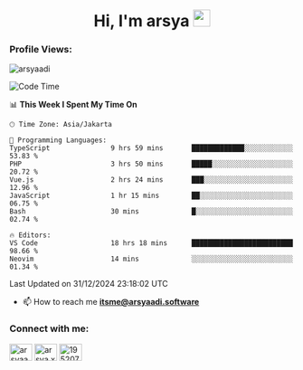 <h1 align="center">Hi, I'm arsya 
  <img src="https://media.giphy.com/media/hvRJCLFzcasrR4ia7z/giphy.gif" width="30px"/>
</h1>

<p align="left"> <h3>Profile Views:</h3> <img src="https://komarev.com/ghpvc/?username=arsyaadi&label=Profile%20views&color=0e75b6&style=flat" alt="arsyaadi" /> </p>

<!--START_SECTION:waka-->
![Code Time](http://img.shields.io/badge/Code%20Time-3%2C553%20hrs%2046%20mins-blue)

📊 **This Week I Spent My Time On** 

```text
🕑︎ Time Zone: Asia/Jakarta

💬 Programming Languages: 
TypeScript               9 hrs 59 mins       █████████████░░░░░░░░░░░░   53.83 % 
PHP                      3 hrs 50 mins       █████░░░░░░░░░░░░░░░░░░░░   20.72 % 
Vue.js                   2 hrs 24 mins       ███░░░░░░░░░░░░░░░░░░░░░░   12.96 % 
JavaScript               1 hr 15 mins        ██░░░░░░░░░░░░░░░░░░░░░░░   06.75 % 
Bash                     30 mins             █░░░░░░░░░░░░░░░░░░░░░░░░   02.74 % 

🔥 Editors: 
VS Code                  18 hrs 18 mins      █████████████████████████   98.66 % 
Neovim                   14 mins             ░░░░░░░░░░░░░░░░░░░░░░░░░   01.34 % 
```


 Last Updated on 31/12/2024 23:18:02 UTC
<!--END_SECTION:waka-->

- 📫 How to reach me **itsme@arsyaadi.software**


<h3 align="left">Connect with me:</h3>
<p align="left">
<a href="https://linkedin.com/in/arsyaadi" target="blank"><img align="center" src="https://raw.githubusercontent.com/rahuldkjain/github-profile-readme-generator/master/src/images/icons/Social/linked-in-alt.svg" alt="arsyaadi" height="30" width="40" /></a>
<a href="https://fb.com/arsya.xkz" target="blank"><img align="center" src="https://raw.githubusercontent.com/rahuldkjain/github-profile-readme-generator/master/src/images/icons/Social/facebook.svg" alt="arsya.xkz" height="30" width="40" /></a>
<a href="https://stackoverflow.com/users/19520749" target="blank"><img align="center" src="https://raw.githubusercontent.com/rahuldkjain/github-profile-readme-generator/master/src/images/icons/Social/stack-overflow.svg" alt="19520749" height="30" width="40" /></a>
</p>
